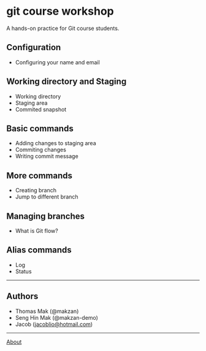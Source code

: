 # git course workshop

A hands-on practice for Git course students.

## Configuration

- Configuring your name and email

## Working directory and Staging

- Working directory
- Staging area
- Commited snapshot

## Basic commands

- Adding changes to staging area
- Commiting changes
- Writing commit message

## More commands

- Creating branch
- Jump to different branch

## Managing branches

- What is Git flow?

## Alias commands

- Log
- Status

------

## Authors

- Thomas Mak (@makzan)
- Seng Hin Mak (@makzan-demo)
- Jacob (jacoblio@hotmail.com)

-----

[About](./about.md)
